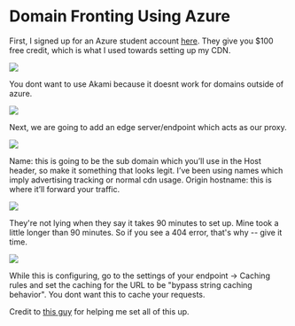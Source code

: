 # Domain Fronting Using Azure

First, I signed up for an Azure student account [here](https://azure.microsoft.com/en-us/free/students/). They give you $100 free credit, which is what I used towards setting up my CDN. 

![](https://github.com/hmm14e/NetworkSecurity/blob/master/images/CDNProfile.png)

You dont want to use Akami because it doesnt work for domains outside of azure. 

![](https://github.com/hmm14e/NetworkSecurity/blob/master/images/ProfileOverview.png)

Next, we are going to add an edge server/endpoint which acts as our proxy. 

![](https://github.com/hmm14e/NetworkSecurity/blob/master/images/CreateEndpoint.png)

Name: this is going to be the sub domain which you’ll use in the Host header, so make it something that looks legit. I’ve been using names which imply advertising tracking or normal cdn usage.
Origin hostname: this is where it’ll forward your traffic.

![](https://github.com/hmm14e/NetworkSecurity/blob/master/images/Successful.png)

They're not lying when they say it takes 90 minutes to set up. Mine took a little longer than 90 minutes. So if you see a 404 error, that's why -- give it time. 

![](https://github.com/hmm14e/NetworkSecurity/blob/master/images/BypassCaching.png)

While this is configuring, go to the settings of your endpoint -> Caching rules and set the caching for the URL to be "bypass string caching behavior". You dont want this to cache your requests.

Credit to [this guy](https://theobsidiantower.com/2017/07/24/d0a7cfceedc42bdf3a36f2926bd52863ef28befc.html) for helping me set all of this up. 

